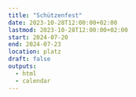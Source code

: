 ```yaml
---
title: "Schützenfest"
date: 2023-10-28T12:00:00+02:00
lastmod: 2023-10-28T12:00:00+02:00
start: 2024-07-20
end: 2024-07-23
location: platz
draft: false
outputs:
  - html
  - calendar
---
```

